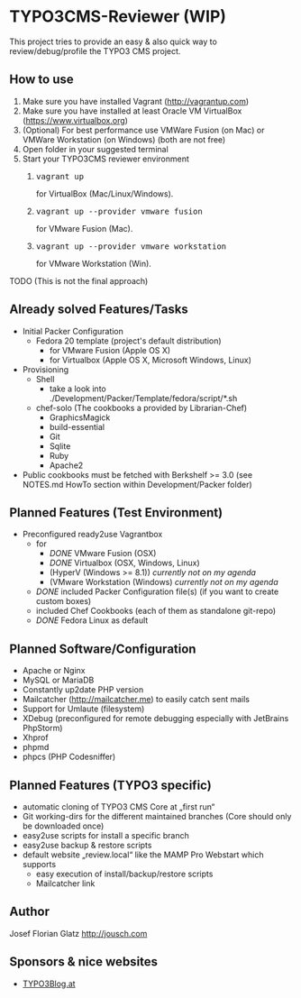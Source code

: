 TYPO3CMS-Reviewer (WIP)
=================

This project tries to provide an easy & also quick way to review/debug/profile the TYPO3 CMS project.

## How to use

1. Make sure you have installed Vagrant (<http://vagrantup.com>)
2. Make sure you have installed at least Oracle VM VirtualBox (<https://www.virtualbox.org>)
3. (Optional) For best performance use VMWare Fusion (on Mac) or VMWare Workstation (on Windows) (both are not free)
4. Open folder in your suggested terminal
5. Start your TYPO3CMS reviewer environment
	1. <pre>vagrant up</pre> for VirtualBox (Mac/Linux/Windows).
	2. <pre>vagrant up --provider vmware_fusion</pre> for VMware Fusion (Mac).
	3. <pre>vagrant up --provider vmware_workstation</pre> for VMware Workstation (Win).

TODO (This is not the final approach)


## Already solved Features/Tasks

- Initial Packer Configuration
	- Fedora 20 template (project's default distribution)
		- for VMware Fusion (Apple OS X)
		- for Virtualbox (Apple OS X, Microsoft Windows, Linux)
- Provisioning
	- Shell
		- take a look into ./Development/Packer/Template/fedora/script/*.sh
	- chef-solo (The cookbooks a provided by Librarian-Chef)
		- GraphicsMagick
		- build-essential
		- Git
		- Sqlite
		- Ruby
		- Apache2
- Public cookbooks must be fetched with Berkshelf >= 3.0 (see NOTES.md HowTo section within Development/Packer folder)

## Planned Features (Test Environment)

- Preconfigured ready2use Vagrantbox
	- for
		- _DONE_ VMware Fusion (OSX)
		- _DONE_ Virtualbox (OSX, Windows, Linux)
		- (HyperV (Windows >= 8.1)) *currently not on my agenda*
		- (VMware Workstation (Windows) *currently not on my agenda*
	- _DONE_ included Packer Configuration file(s) (if you want to create custom boxes)
	- included Chef Cookbooks (each of them as standalone git-repo)
	- _DONE_ Fedora Linux as default

## Planned Software/Configuration

- Apache or Nginx
- MySQL or MariaDB
- Constantly up2date PHP version
- Mailcatcher (http://mailcatcher.me) to easily catch sent mails
- Support for Umlaute (filesystem)
- XDebug (preconfigured for remote debugging especially with JetBrains PhpStorm)
- Xhprof
- phpmd
- phpcs (PHP Codesniffer)

## Planned Features (TYPO3 specific)

- automatic cloning of TYPO3 CMS Core at „first run“
- Git working-dirs for the different maintained branches (Core should only be downloaded once)
- easy2use scripts for install a specific branch
- easy2use backup & restore scripts
- default website „review.local“ like the MAMP Pro Webstart which supports
	- easy execution of install/backup/restore scripts
	- Mailcatcher link



## Author

Josef Florian Glatz <http://jousch.com>

## Sponsors & nice websites

- [TYPO3Blog.at](http://typo3blog.at)
